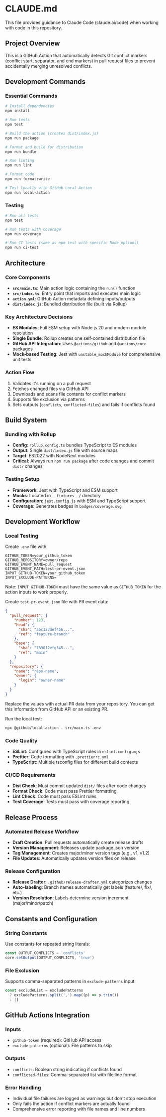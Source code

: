 # CLAUDE.md

This file provides guidance to Claude Code (claude.ai/code) when working with
code in this repository.

## Project Overview

This is a GitHub Action that automatically detects Git conflict markers
(conflict start, separator, and end markers) in pull request files to prevent
accidentally merging unresolved conflicts.

## Development Commands

### Essential Commands

```bash
# Install dependencies
npm install

# Run tests
npm test

# Build the action (creates dist/index.js)
npm run package

# Format and build for distribution
npm run bundle

# Run linting
npm run lint

# Format code
npm run format:write

# Test locally with GitHub Local Action
npm run local-action
```

### Testing

```bash
# Run all tests
npm test

# Run tests with coverage
npm run coverage

# Run CI tests (same as npm test with specific Node options)
npm run ci-test
```

## Architecture

### Core Components

- **`src/main.ts`**: Main action logic containing the `run()` function
- **`src/index.ts`**: Entry point that imports and executes main logic
- **`action.yml`**: GitHub Action metadata defining inputs/outputs
- **`dist/index.js`**: Bundled distribution file (built via Rollup)

### Key Architecture Decisions

- **ES Modules**: Full ESM setup with Node.js 20 and modern module resolution
- **Single Bundle**: Rollup creates one self-contained distribution file
- **GitHub API Integration**: Uses `@actions/github` and `@actions/core`
  packages
- **Mock-based Testing**: Jest with `unstable_mockModule` for comprehensive unit
  tests

### Action Flow

1. Validates it's running on a pull request
2. Fetches changed files via GitHub API
3. Downloads and scans file contents for conflict markers
4. Supports file exclusion via patterns
5. Sets outputs (`conflicts`, `conflicted-files`) and fails if conflicts found

## Build System

### Bundling with Rollup

- **Config**: `rollup.config.ts` bundles TypeScript to ES modules
- **Output**: Single `dist/index.js` file with source maps
- **Target**: ES2022 with NodeNext modules
- **Critical**: Always run `npm run package` after code changes and commit
  `dist/` changes

### Testing Setup

- **Framework**: Jest with TypeScript and ESM support
- **Mocks**: Located in `__fixtures__/` directory
- **Configuration**: `jest.config.js` with ESM and TypeScript support
- **Coverage**: Generates badges in `badges/coverage.svg`

## Development Workflow

### Local Testing

Create `.env` file with:

```env
GITHUB_TOKEN=your_github_token
GITHUB_REPOSITORY=owner/repo
GITHUB_EVENT_NAME=pull_request
GITHUB_EVENT_PATH=test-pr-event.json
INPUT_GITHUB-TOKEN=your_github_token
INPUT_EXCLUDE-PATTERNS=
```

Note: `INPUT_GITHUB-TOKEN` must have the same value as `GITHUB_TOKEN` for the action inputs to work properly.

Create `test-pr-event.json` file with PR event data:

```json
{
  "pull_request": {
    "number": 123,
    "head": {
      "sha": "abc123def456...",
      "ref": "feature-branch"
    },
    "base": {
      "sha": "789012efg345...",
      "ref": "main"
    }
  },
  "repository": {
    "name": "repo-name",
    "owner": {
      "login": "owner-name"
    }
  }
}
```

Replace the values with actual PR data from your repository. You can get this information from GitHub API or an existing PR.

Run the local test:

```bash
npx @github/local-action . src/main.ts .env
```

### Code Quality

- **ESLint**: Configured with TypeScript rules in `eslint.config.mjs`
- **Prettier**: Code formatting with `.prettierrc.yml`
- **TypeScript**: Multiple tsconfig files for different build contexts

### CI/CD Requirements

- **Dist Check**: Must commit updated `dist/` files after code changes
- **Format Check**: Code must pass Prettier formatting
- **Lint Check**: Code must pass ESLint rules
- **Test Coverage**: Tests must pass with coverage reporting

## Release Process

### Automated Release Workflow

- **Draft Creation**: Pull requests automatically create release drafts
- **Version Management**: Releases update package.json version
- **Tag Management**: Creates major/minor version tags (e.g., v1, v1.2)
- **File Updates**: Automatically updates version files on release

### Release Configuration

- **Release Drafter**: `.github/release-drafter.yml` categorizes changes
- **Auto-labeling**: Branch names automatically get labels (feature/, fix/,
  etc.)
- **Version Resolution**: Labels determine version increment (major/minor/patch)

## Constants and Configuration

### String Constants

Use constants for repeated string literals:

```typescript
const OUTPUT_CONFLICTS = 'conflicts'
core.setOutput(OUTPUT_CONFLICTS, 'true')
```

### File Exclusion

Supports comma-separated patterns in `exclude-patterns` input:

```typescript
const excludeList = excludePatterns
  ? excludePatterns.split(',').map((p) => p.trim())
  : []
```

## GitHub Actions Integration

### Inputs

- `github-token` (required): GitHub API access
- `exclude-patterns` (optional): File patterns to skip

### Outputs

- `conflicts`: Boolean string indicating if conflicts found
- `conflicted-files`: Comma-separated list with file:line format

### Error Handling

- Individual file failures are logged as warnings but don't stop execution
- Only fails the action if conflict markers are actually found
- Comprehensive error reporting with file names and line numbers
